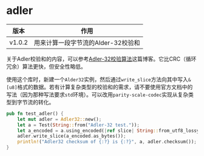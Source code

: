 # adler

| 版本   | 作用                               |
| ------ | ---------------------------------- |
| v1.0.2 | 用来计算一段字节流的Alder-32校验和 |

关于Adler校验和的内容，可以参考[Adler-32校验算法](https://blog.csdn.net/liujiayu2/article/details/51685481)这篇博客。它比CRC（循环冗余）算法更快，但安全性略低。

使用这个库时，新建一个`Alder32`实例，然后通过`write_slice`方法向其中写入`&[u8]`格式的数据。若有计算复杂类型的校验和的需求，请不要使用官方文档中的写法（因为那种写法要求`std`环境）。可以改用`parity-scale-codec`实现从复杂类型到字节流的转化。

```rust
pub fn test_adler() {
    let mut adler = Adler32::new();
    let a = Test(String::from("Adler-32 test."));
    let a_encoded = a.using_encoded(|ref slice| String::from_utf8_lossy(slice).into_owned());
    adler.write_slice(a_encoded.as_bytes());
    println!("Adler32 checksum of {:?} is {:?}", a, adler.checksum());
}
```
